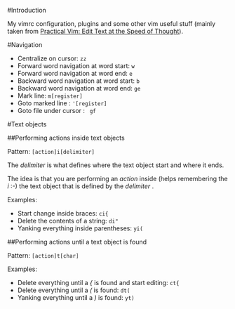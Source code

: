 #Introduction

My vimrc configuration, plugins and some other vim useful stuff (mainly taken from [Practical Vim: Edit Text at the Speed of Thought](http://pragprog.com/book/dnvim/practical-vim)).

#Navigation

* Centralize on cursor: <code>zz</code>
* Forward word navigation at word start: <code>w</code>
* Forward word navigation at word end: <code>e</code>
* Backward word navigation at word start: <code>b</code>
* Backward word navigation at word end: <code>ge</code>
* Mark line: <code>m[register]</code>
* Goto marked line : <code>'[register]</code>
* Goto file under cursor : <code> gf </code>


#Text objects

##Performing actions inside text objects

Pattern: <code>[action]i[delimiter]</code>

The *delimiter* is what defines where the text object start and where it ends.

The idea is that you are performing an *action* inside (helps remembering the *i* :-) the text object that is defined by the *delimiter* .

Examples:

* Start change inside braces: <code>ci{</code>
* Delete the contents of a string: <code>di"</code>
* Yanking everything inside parentheses: <code>yi(</code>


##Performing actions until a text object is found

Pattern: <code>[action]t[char]</code>

Examples:

* Delete everything until a *{* is found and start editing: <code>ct{</code>
* Delete everything until a *(* is found: <code>dt(</code>
* Yanking everything until a *)* is found: <code>yt)</code>
